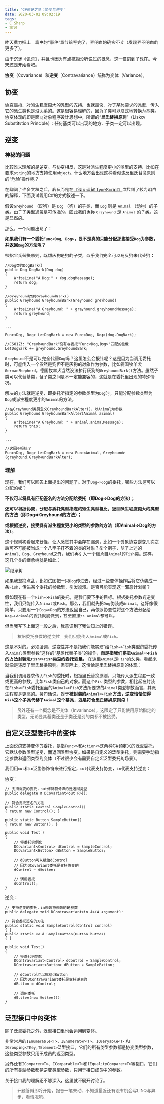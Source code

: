 ```yaml
---
title: 'C#杂记之贰：协变与逆变'
date: 2020-03-02 09:02:19
tags:
- C Sharp
- 笔记
---
```

昨天费力把上一篇中的“事件”章节给写完了，弄明白的确实不少（发现弄不明白的更多了）。

由于沉迷《饥荒》，并且也因为有点抗拒没听说过的概念，这一篇鸽到了现在。今天还是开始看吧。

**协变**（Covariance）和**逆变**（Contravariance）统称为变体（Variance）。

## 协变

协变是指，对派生程度更大的类型的支持。也就是说，对于某处要求的类型，传入它的派生类也是没关系的。这是很容易理解的，因为子类可以隐式地转换为基类。协变体现的即是面向对象程序设计思想中，所谓的“**里氏替换原则**”（Liskov Substitution Principle）：任何基类可以出现的地方，子类一定可以出现。

## 逆变

### 神秘的问题

比较难以理解的是逆变。与协变相反，这是对派生程度更小的类型的支持。比如在要求`string`的地方支持使用`object`。什么地方会出现这种看似违反里氏替换原则的“危险”操作呢？

在翻阅了许多文档之后，我反而是在[《深入理解 TypeScript》](https://github.com/jkchao/typescript-book-chinese/blob/master/docs/tips/covarianceAndContravariance.md)中找到了较为明白的解释，下面我试着用C#的方式叙述一下。

假设`Greyhound` （灰狗）是 `Dog` （狗）的子类，而 `Dog` 则是 `Animal` （动物）的子类。由于子类型通常是可传递的，因此我们也称 `Greyhound` 是 `Animal` 的子类。这是显然的。

那么，一个问题出现了：

**如果我们有一个委托`Func<Dog, Dog>`，是不是真的只能分配那些接受`Dog`为参数，并返回`Dog`的方法呢？**

<!--more-->

根据里氏替换原则，既然灰狗是狗的子类，似乎我们完全可以用灰狗来代替狗：

```CSharp
//Dog类的DogBark()
public Dog DogBark(Dog dog)
{
    WriteLine("A Dog:" + dog.dogMessage);
    return dog;
}

//Greyhound类的GreyhoundBark()
public Greyhound GreyhoundBark(Greyhound greyhound)
{
    WriteLine("A Greyhound: " + greyhound.greyhoundMessage);
    return greyhound;
}

...

Func<Dog, Dog> LetDogBark = new Func<Dog, Dog>(dog.DogBark);

//CS0123: "GreyhoundBark"没有与委托"Func<Dog,Dog>"匹配的重载
LetDogBark += greyhound.GreyhoundBark;
```

`Greyhound`不是可以完全代替`Dog`吗？这里怎么会报错呢？这是因为当调用委托时，可能传入一个虽然是狗但不是灰狗的对象作为参数，比如德国牧羊犬`GermanShepherd`。德国牧羊犬当然没法执行灰狗的`GreyhoundBark()`方法。虽然子类可以代替基类，但子类之间是不一定能兼容的，这就是在委托里出现的特殊情况。

解决的方法就是逆变，即委托所指定的参数类型为`Dog`时，只能分配参数类型为`Dog`或派生程度更小的`Animal`的方法。

```CSharp
//在Greyhound类另定义GreyhoundBarkAlter()，以Animal为参数
public Greyhound GreyhoundBarkAlter(Animal animal)
{
    WriteLine("A Greyhound: " + animal.animalMessage);
    return this;
}

...

//这回不报错了
Func<Dog, Dog> LetDogBark = new Func<Animal, Greyhound>(greyhound.GreyhoundBarkAlter);
```

### 理解

现在，我们可以回答上面提出的问题了。对于`Dog=>Dog`的委托，哪些方法是可以分配的呢？

**不仅可以将具有匹配签名的方法分配给委托（即Dog=>Dog的方法）；**

**还可以根据协变，分配与委托类型指定的派生类型相比，返回派生程度更大的类型的方法（即Dog=>Greyhound的方法）；**

**或根据逆变，接受具有派生程度更小的类型的参数的方法（即Animal=>Dog的方法）。**

这个规则初看起来很怪，让人感觉其中会存在漏洞，比如一个对象协变逆变几次之后可不可能被当成一个八竿子打不着的类的对象？举个例子，除了上述的`Animal`、`Dog`、`Greyhound`之外，我们再引入一个继承自`Animal`的`Fish`类。这样，这几个类的继承树就是如此：

![继承树](http://storage.live.com/items/3550ADEE9AFF19FD!99558:/osIJ72AYHXaKv6O.png?authkey=AIbyrqnS5z58phc)

如果我想捣点乱，比如试图把一只`Dog`传进去，经过一些变体操作后将它伪装成一条`Fish`，传进某个委托的参数里，引发崩溃。是否可能实现这一邪恶计划呢？

假如现在有一个`Fish=>Fish`的委托，是我们要下手的目标。根据委托参数的逆变性，我们只能传入`Animal`或`Fish`。那么，我们就先把`Dog`伪装成`Animal`。这好像很简单，只要用一个`Dog=>Dog`的方法返回自己，再依照协变性将这个方法分配给`Dog=>Animal`的委托就能做到，甚至直接`as Animal`都可以。

但当我写下上面这一段之后，我意识到了我认知上的错误。

> 根据委托参数的逆变性，我们只能传入`Animal`或`Fish`。

这是不对的。必须强调，逆变性并不是指我们能实现“给`Fish=>Fish`类型的委托传入`Animal`类型参数”这样的“基类代替子类”的操作，**而是指我们能把`Animal=>Fish`的方法封装进`Fish=>Fish`类型的委托变量。** 在这里`Animal`是`Fish`的父类，看起来就像是违反了里氏替换原则。但实际上，这恰恰是里氏替换原则的体现：

当我们调用要求传入`Fish`的委托时，根据里氏替换原则，只能传入派生程度一致或更高的参数，比如`Fish`类自己的对象。而这个`Fish`类型的参数，相比起被封装在`Fish=>Fish`委托里面的`Animal=>Fish`方法所要求的`Animal`类型参数而言，其派生程度是更高的。换句话说，**对于被封装的`Animal=>Fish`方法，逆变恰恰使得`Fish`这个子类代替了`Animal`这个基类，这是符合里氏替换原则的！**

> 另外还有一个概念是不变体（Invariance），这限定了只能使用原始指定的类型，无论是其基类还是子类还是别的类都不被接受。

## 自定义泛型委托中的变体

上面说的支持变体的委托，是指`Func<>`和`Action<>`这两种C#预定义的泛型委托，它默认参数类型逆变，而返回类型协变。如果是自定义的泛型委托，则需要手动指定参数和返回类型的变体（不过很少会有需要自定义泛型委托的场景）。

我们用`out`和`in`泛型修饰符来进行指定，`out`代表支持协变，`in`代表支持逆变：

协变：

```CSharp
// 支持协变的委托，out修饰符修饰的是返回类型
public delegate R DCovariant<out R>();

// 符合委托签名的方法
public static Control SampleControl()
{ return new Control(); }

public static Button SampleButton()
{ return new Button(); }

public void Test()
{            
    // 将委托实例化
    DCovariant<Control> dControl = SampleControl;
    DCovariant<Button> dButton = SampleButton;

    // dButton可以赋给dControl
    // 因为DCovariant委托是支持协变的
    dControl = dButton;

    // 调用委托
    dControl(); 
}
```

逆变：

```CSharp
// 支持逆变的委托，in修饰符修饰的是参数
public delegate void DContravariant<in A>(A argument);

// 符合委托签名的方法
public static void SampleControl(Control control)
{ }
public static void SampleButton(Button button)
{ }

public void Test()
{
    // 将委托实例化
    DContravariant<Control> dControl = SampleControl;
    DContravariant<Button> dButton = SampleButton;

    // dControl可以赋给dButton
    // 因为DContravariant委托是支持逆变的
    dButton = dControl;

    // 调用委托
    dButton(new Button()); 
}
```

## 泛型接口中的变体

除了泛型委托之外，泛型接口里也会运用到变体。

非常常用的`IEnumerable<T>`、`IEnumerator<T>`、`IQueryable<T>` 和`IGrouping<TKey,TElement>`泛型接口，它们的所有类型参数都是协变类型参数，这些类型参数只用于成员的返回类型。

另外还有`IComparer<T>`、`IComparable<T>`和`IEqualityComparer<T>`等接口，它们的所有类型参数都是逆变类型参数，只用于接口成员中的参数。

关于接口我的理解还不够深入，这里就不展开讨论了。

> 开题答辩即将开始，报告一笔未动，不知道最近还有没有机会写LINQ与异步，看情况吧。

